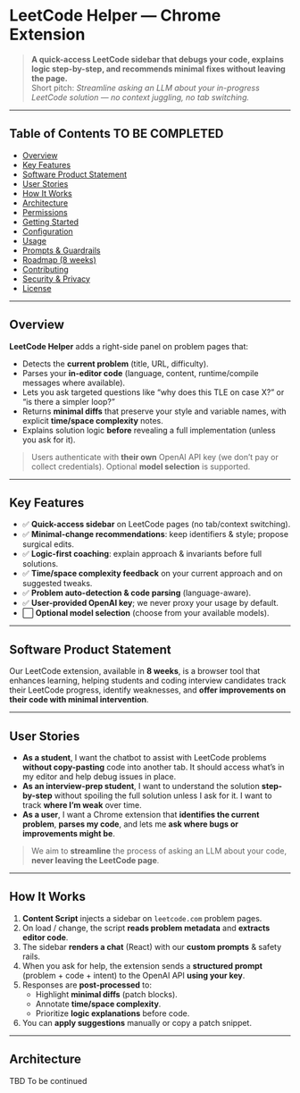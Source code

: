 # LeetCode Helper — Chrome Extension

> **A quick-access LeetCode sidebar that debugs your code, explains logic step-by-step, and recommends **minimal** fixes without leaving the page.**  
> Short pitch: *Streamline asking an LLM about your in-progress LeetCode solution — no context juggling, no tab switching.*


---

## Table of Contents TO BE COMPLETED

- [Overview](#overview)  
- [Key Features](#key-features)  
- [Software Product Statement](#software-product-statement)  
- [User Stories](#user-stories)  
- [How It Works](#how-it-works)  
- [Architecture](#architecture)  
- [Permissions](#permissions)  
- [Getting Started](#getting-started)  
- [Configuration](#configuration)  
- [Usage](#usage)  
- [Prompts & Guardrails](#prompts--guardrails)  
- [Roadmap (8 weeks)](#roadmap-8-weeks)  
- [Contributing](#contributing)  
- [Security & Privacy](#security--privacy)  
- [License](#license)

---

## Overview

**LeetCode Helper** adds a right-side panel on problem pages that:
- Detects the **current problem** (title, URL, difficulty).
- Parses your **in-editor code** (language, content, runtime/compile messages where available).
- Lets you ask targeted questions like “why does this TLE on case X?” or “is there a simpler loop?”
- Returns **minimal diffs** that preserve your style and variable names, with explicit **time/space complexity** notes.
- Explains solution logic **before** revealing a full implementation (unless you ask for it).

> Users authenticate with **their own** OpenAI API key (we don’t pay or collect credentials). Optional **model selection** is supported.

---

## Key Features

- ✅ **Quick-access sidebar** on LeetCode pages (no tab/context switching).  
- ✅ **Minimal-change recommendations**: keep identifiers & style; propose surgical edits.  
- ✅ **Logic-first coaching**: explain approach & invariants before full solutions.  
- ✅ **Time/space complexity feedback** on your current approach and on suggested tweaks.  
- ✅ **Problem auto-detection & code parsing** (language-aware).  
- ✅ **User-provided OpenAI key**; we never proxy your usage by default.  
- ⬜ **Optional model selection** (choose from your available models).  

---

## Software Product Statement

Our LeetCode extension, available in **8 weeks**, is a browser tool that enhances learning, helping students and coding interview candidates track their LeetCode progress, identify weaknesses, and **offer improvements on their code with minimal intervention**.

---

## User Stories

- **As a student**, I want the chatbot to assist with LeetCode problems **without copy-pasting** code into another tab. It should access what’s in my editor and help debug issues in place.  
- **As an interview-prep student**, I want to understand the solution **step-by-step** without spoiling the full solution unless I ask for it. I want to track **where I’m weak** over time.  
- **As a user**, I want a Chrome extension that **identifies the current problem**, **parses my code**, and lets me **ask where bugs or improvements might be**.

> We aim to **streamline** the process of asking an LLM about your code, **never leaving the LeetCode page**.

---

## How It Works

1. **Content Script** injects a sidebar on `leetcode.com` problem pages.  
2. On load / change, the script **reads problem metadata** and **extracts editor code**.  
3. The sidebar **renders a chat** (React) with our **custom prompts** & safety rails.  
4. When you ask for help, the extension sends a **structured prompt** (problem + code + intent) to the OpenAI API **using your key**.  
5. Responses are **post-processed** to:  
   - Highlight **minimal diffs** (patch blocks).  
   - Annotate **time/space complexity**.  
   - Prioritize **logic explanations** before code.  
6. You can **apply suggestions** manually or copy a patch snippet.

---

## Architecture
TBD
To be continued
